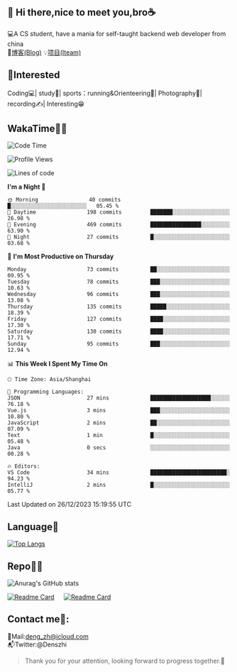 👋 Hi there,nice to meet you,bro☕
---
💻A CS student, have a mania for self-taught backend web developer from china   
📌[博客(Blog)](https://github.com/HealUP/MyBlog)
💡[项目(Iteam)](https://healup.github.io/)

 <!-- waka-box start -->
 <!-- waka-box end -->
 
🧲**Interested**
--
Coding💻| study📖| sports：running&Orienteering🏃‍| Photography📸| recording✍️| Interesting😁

WakaTime👨‍💻
---
<!--START_SECTION:waka-->
![Code Time](http://img.shields.io/badge/Code%20Time-519%20hrs%201%20min-blue)

![Profile Views](http://img.shields.io/badge/Profile%20Views-1-blue)

![Lines of code](https://img.shields.io/badge/From%20Hello%20World%20I%27ve%20Written-205.0%20thousand%20lines%20of%20code-blue)

**I'm a Night 🦉** 

```text
🌞 Morning                40 commits          █░░░░░░░░░░░░░░░░░░░░░░░░   05.45 % 
🌆 Daytime                198 commits         ███████░░░░░░░░░░░░░░░░░░   26.98 % 
🌃 Evening                469 commits         ████████████████░░░░░░░░░   63.90 % 
🌙 Night                  27 commits          █░░░░░░░░░░░░░░░░░░░░░░░░   03.68 % 
```
📅 **I'm Most Productive on Thursday** 

```text
Monday                   73 commits          ██░░░░░░░░░░░░░░░░░░░░░░░   09.95 % 
Tuesday                  78 commits          ███░░░░░░░░░░░░░░░░░░░░░░   10.63 % 
Wednesday                96 commits          ███░░░░░░░░░░░░░░░░░░░░░░   13.08 % 
Thursday                 135 commits         █████░░░░░░░░░░░░░░░░░░░░   18.39 % 
Friday                   127 commits         ████░░░░░░░░░░░░░░░░░░░░░   17.30 % 
Saturday                 130 commits         ████░░░░░░░░░░░░░░░░░░░░░   17.71 % 
Sunday                   95 commits          ███░░░░░░░░░░░░░░░░░░░░░░   12.94 % 
```


📊 **This Week I Spent My Time On** 

```text
🕑︎ Time Zone: Asia/Shanghai

💬 Programming Languages: 
JSON                     27 mins             ███████████████████░░░░░░   76.18 % 
Vue.js                   3 mins              ███░░░░░░░░░░░░░░░░░░░░░░   10.80 % 
JavaScript               2 mins              ██░░░░░░░░░░░░░░░░░░░░░░░   07.09 % 
Text                     1 min               █░░░░░░░░░░░░░░░░░░░░░░░░   05.48 % 
Java                     0 secs              ░░░░░░░░░░░░░░░░░░░░░░░░░   00.28 % 

🔥 Editors: 
VS Code                  34 mins             ████████████████████████░   94.23 % 
IntelliJ                 2 mins              █░░░░░░░░░░░░░░░░░░░░░░░░   05.77 % 
```


 Last Updated on 26/12/2023 15:19:55 UTC
<!--END_SECTION:waka-->

Language🚀
---
[![Top Langs](https://github-readme-stats.vercel.app/api/top-langs/?username=HealUP&layout=compact&hide_border=true)](https://github.com/HealUP)

Repo🧑‍💻
---
![Anurag's GitHub stats](https://github-readme-stats.vercel.app/api?username=HealUP&count_private=true&show_icons=true&theme=gruvbox&hide_border=true) 

[![Readme Card](https://github-readme-stats.vercel.app/api/pin/?username=HealUP&repo=InternetEy&theme=transparent)](https://github.com/HealUP/InternetEy) &emsp;
[![Readme Card](https://github-readme-stats.vercel.app/api/pin/?username=HealUP&repo=CampusExperience&theme=transparent)](https://github.com/HealUP/CampusExperience)


Contact me📱:
---
📮Mail:deng_zh@icloud.com  
📬Twitter:@Denszhi  

> Thank you for your attention, looking forward to progress together.🎉

